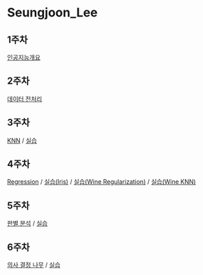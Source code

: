 # Seungjoon_Lee

## 1주차
 [인공지능개요](https://github.com/Sejong-Kaggle-Study-3rd/Seungjoon_Lee/blob/dfccd0f64bd8ce82a4303098436bc861e40fae96/1%EC%A3%BC%EC%B0%A8%20%EC%9D%B8%EA%B3%B5%EC%A7%80%EB%8A%A5%20%EA%B0%9C%EC%9A%94_210312_181641.pdf)

## 2주차
 [데이터 전처리](https://github.com/Sejong-Kaggle-Study-3rd/Seungjoon_Lee/blob/92d624df83a7673bd2d7a68bd393ee5bbbc0c00a/%EB%8D%B0%EC%9D%B4%ED%84%B0%20%EC%A0%84%EC%B2%98%EB%A6%AC.pdf)
 
## 3주차
 [KNN](https://github.com/Sejong-Kaggle-Study-3rd/Seungjoon_Lee/blob/3ad4a7c54d501231784d7fd123ac10d067c9dcd5/KNN.pdf) / [실습](https://github.com/Looma1116/Seungjoon_Lee/blob/a201319869604fae26ed166ec42a135a9729397f/w3_Iris.ipynb)

## 4주차
 [Regression](https://github.com/Sejong-Kaggle-Study-3rd/Seungjoon_Lee/blob/2035532519cf1aff8aa8bf423e75670d7e18e30c/%EB%A1%9C%EC%A7%80%EC%8A%A4%ED%8B%B1%ED%9A%8C%EA%B7%80%EB%B6%84%EB%A5%98.pdf) / [실습(Iris)](https://github.com/Looma1116/Seungjoon_Lee/blob/9e838c809a782e1d5d3af3709e8f7f62c963d236/w4_Iris_logistic.ipynb) / [실습(Wine Regularization)](https://github.com/Looma1116/Seungjoon_Lee/blob/9e838c809a782e1d5d3af3709e8f7f62c963d236/w4_Logistic_regression_regularization(wine).ipynb) / [실습(Wine KNN)](
https://github.com/Looma1116/Seungjoon_Lee/blob/d51359a10cb7ad877360bd2fc504c26652ff36d2/w4_wine_KNN.ipynb)

## 5주차
 [판별 분석](https://github.com/Sejong-Kaggle-Study-3rd/Seungjoon_Lee/blob/a8d1d8c2d135613e5cfcd2b116c9e0a995f0199f/5%EC%A3%BC%EC%B0%A8%20%ED%8C%90%EB%B3%84%20%EB%B6%84%EC%84%9D.pdf)
/ [실습](https://colab.research.google.com/drive/1auNQcH_n0tsdK01th9AIAr4vsMsQ0iJh?usp=sharing)   

## 6주차
 [의사 결정 나무](https://github.com/Sejong-Kaggle-Study-3rd/Seungjoon_Lee/blob/87d5e95261a9c71bf3c6941bab85a19086cdbdec/6%EC%A3%BC%EC%B0%A8%20%EC%9D%98%EC%82%AC%20%EA%B2%B0%EC%A0%95%20%EB%82%98%EB%AC%B4.pdf) / [실습](https://colab.research.google.com/drive/1-X-seVBKDuOzbLjdgJdF44241Rwp6pp0?usp=sharing)
